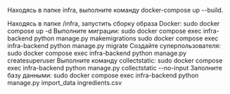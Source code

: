 Находясь в папке infra, выполните команду docker-compose up --build.

Находясь в папке /infra, запустить сборку образа Docker:
sudo docker compose up -d
Выполните миграции:
sudo docker compose exec infra-backend python manage.py makemigrations
sudo docker compose exec infra-backend python manage.py migrate
Создайте суперпользователя:
sudo docker compose exec infra-backend python manage.py createsuperuser
Выполните команду collectstatic:
sudo docker compose exec infra-backend python manage.py collectstatic --no-input
Заполните базу данными:
sudo docker compose exec infra-backend python manage.py import_data ingredients.csv
